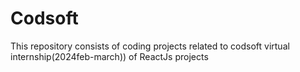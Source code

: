 # Codsoft
This repository consists of coding projects related to codsoft  virtual internship(2024feb-march))  of ReactJs projects 
